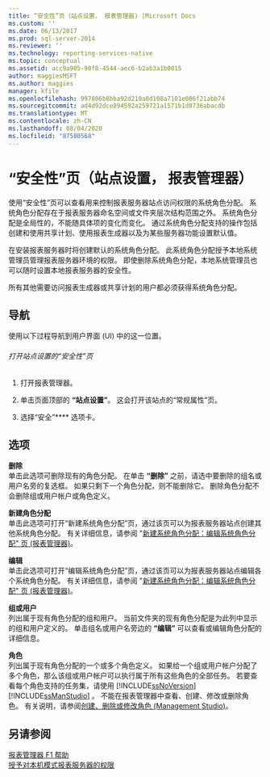 ```yaml
---
title: “安全性”页（站点设置， 报表管理器) |Microsoft Docs
ms.custom: ''
ms.date: 06/13/2017
ms.prod: sql-server-2014
ms.reviewer: ''
ms.technology: reporting-services-native
ms.topic: conceptual
ms.assetid: acc9a905-90f8-4544-aec6-b2ab3a1b0015
author: maggiesMSFT
ms.author: maggies
manager: kfile
ms.openlocfilehash: 997806b8bba92d210a8d108a7101e086f21abb74
ms.sourcegitcommit: ad4d92dce894592a259721a1571b1d8736abacdb
ms.translationtype: MT
ms.contentlocale: zh-CN
ms.lasthandoff: 08/04/2020
ms.locfileid: "87580568"
---
```

# <a name="security-page-site-settings-report-manager"></a>“安全性”页（站点设置， 报表管理器）
  使用“安全性”页可以查看用来控制报表服务器站点访问权限的系统角色分配。 系统角色分配存在于报表服务器命名空间或文件夹层次结构范围之外。 系统角色分配是全局性的，不能随具体项的变化而变化。 通过系统角色分配支持的操作包括创建和使用共享计划、使用报表生成器以及为某些服务器功能设置默认值。  
  
 在安装报表服务器时将创建默认的系统角色分配。 此系统角色分配授予本地系统管理员管理报表服务器环境的权限。 即使删除系统角色分配，本地系统管理员也可以随时设置本地报表服务器的安全性。  
  
 所有其他需要访问报表生成器或共享计划的用户都必须获得系统角色分配。  
  
## <a name="navigation"></a>导航  
 使用以下过程导航到用户界面 (UI) 中的这一位置。  
  
###### <a name="to-open-the-security-page-for-site-settings"></a>打开站点设置的“安全性”页  
  
1.  打开报表管理器。  
  
2.  单击页面顶部的 **“站点设置”**。 这会打开该站点的“常规属性”页。  
  
3.  选择“安全”**** 选项卡。  
  
## <a name="options"></a>选项  
 **删除**  
 单击此选项可删除现有的角色分配。 在单击 **“删除”** 之前，请选中要删除的组名或用户名旁的复选框。 如果只剩下一个角色分配，则不能删除它。 删除角色分配不会删除组或用户帐户或角色定义。  
  
 **新建角色分配**  
 单击此选项可打开“新建系统角色分配”页，通过该页可以为报表服务器站点创建其他系统角色分配。 有关详细信息，请参阅 "[新建系统角色分配：编辑系统角色分配" 页 &#40;报表管理器&#41;](../../2014/reporting-services/new-system-role-assignments-edit-system-role-assignments-page-report-manager.md)。  
  
 **编辑**  
 单击此选项可打开“编辑系统角色分配”页，通过该页可以为报表服务器站点编辑各个系统角色分配。 有关详细信息，请参阅 "[新建系统角色分配：编辑系统角色分配" 页 &#40;报表管理器&#41;](../../2014/reporting-services/new-system-role-assignments-edit-system-role-assignments-page-report-manager.md)。  
  
 **组或用户**  
 列出属于现有角色分配的组和用户。 当前文件夹的现有角色分配是为此列中显示的组和用户定义的。 单击组名或用户名旁边的 **“编辑”** 可以查看或编辑角色分配的详细信息。  
  
 **角色**  
 列出属于现有角色分配的一个或多个角色定义。 如果给一个组或用户帐户分配了多个角色，那么该组或用户帐户可以执行属于所有这些角色的全部任务。 若要查看每个角色支持的任务集，请使用 [!INCLUDE[ssNoVersion](../includes/ssnoversion-md.md)] [!INCLUDE[ssManStudio](../includes/ssmanstudio-md.md)] 。 不能在报表管理器中查看、创建、修改或删除角色。 有关说明，请参阅[创建、删除或修改角色 &#40;Management Studio&#41;](security/role-definitions-create-delete-or-modify.md)。  
  
## <a name="see-also"></a>另请参阅  
 [报表管理器 F1 帮助](../../2014/reporting-services/report-manager-f1-help.md)   
 [授予对本机模式报表服务器的权限](security/granting-permissions-on-a-native-mode-report-server.md)  
  
  
